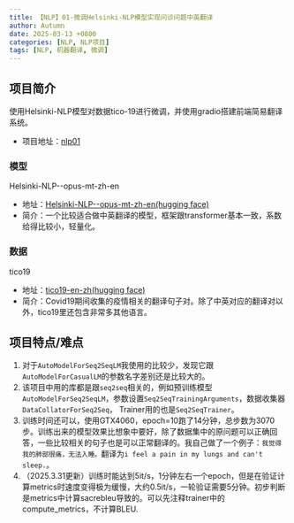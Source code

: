 ```yaml
---
title: 【NLP】01-微调Helsinki-NLP模型实现问诊问题中英翻译
author: Autumn
date: 2025-03-13 +0800
categories: [NLP, NLP项目]
tags: [NLP, 机器翻译, 微调]
---
```


## 项目简介
使用Helsinki-NLP模型对数据tico-19进行微调，并使用gradio搭建前端简易翻译系统。
- 项目地址：[nlp01](https://github.com/AuTuMnnn458/NLP_project/tree/main/nlp01)

### 模型
Helsinki-NLP--opus-mt-zh-en 
- 地址：[Helsinki-NLP--opus-mt-zh-en(hugging face)](https://huggingface.co/Helsinki-NLP/opus-mt-zh-en)
- 简介：一个比较适合做中英翻译的模型，框架跟transformer基本一致，系数给得比较小，轻量化。

### 数据
tico19
- 地址：[tico19-en-zh(hugging face)](https://huggingface.co/datasets/gmnlp/tico19/viewer/en-zh)
- 简介：Covid19期间收集的疫情相关的翻译句子对。除了中英对应的翻译对以外，tico19里还包含非常多其他语言。

## 项目特点/难点
1. 对于`AutoModelForSeq2SeqLM`我使用的比较少，发现它跟`AutoModelForCasualLM`的参数名字差别还是比较大的。
2. 该项目中用的库都是跟`seq2seq`相关的，例如预训练模型`AutoModelForSeq2SeqLM`，参数设置`Seq2SeqTrainingArguments`，数据收集器`DataCollatorForSeq2Seq`， Trainer用的也是`Seq2SeqTrainer`。
3. 训练时间还可以，使用GTX4060，epoch=10跑了14分钟，总步数为3070步。训练出来的模型效果比想象中要好，除了数据集中的原问题可以正确回答，一些比较相关的句子也是可以正常翻译的。我自己做了一个例子：`我觉得我的肺部很痛，无法入睡。`翻译为`i feel a pain in my lungs and can't sleep.`。
4. （2025.3.31更新）训练时能达到5it/s，1分钟左右一个epoch，但是在验证计算metrics时速度变得极为缓慢，大约0.5it/s，一轮验证需要5分钟。初步判断是metrics中计算sacrebleu导致的。可以先注释trainer中的compute_metrics，不计算BLEU.






